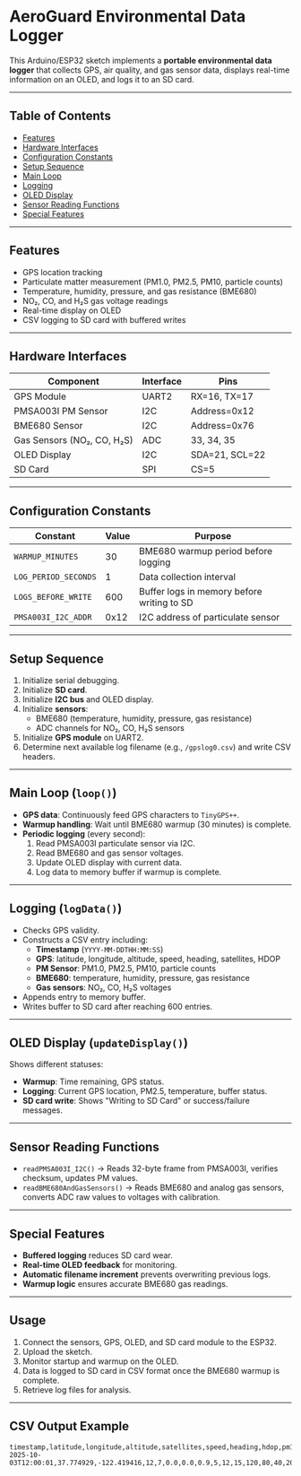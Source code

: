 # AeroGuard Environmental Data Logger

This Arduino/ESP32 sketch implements a **portable environmental data logger** that collects GPS, air quality, and gas sensor data, displays real-time information on an OLED, and logs it to an SD card.

---

## Table of Contents

- [Features](#features)
- [Hardware Interfaces](#hardware-interfaces)
- [Configuration Constants](#configuration-constants)
- [Setup Sequence](#setup-sequence)
- [Main Loop](#main-loop)
- [Logging](#logging)
- [OLED Display](#oled-display)
- [Sensor Reading Functions](#sensor-reading-functions)
- [Special Features](#special-features)

---

## Features

- GPS location tracking
- Particulate matter measurement (PM1.0, PM2.5, PM10, particle counts)
- Temperature, humidity, pressure, and gas resistance (BME680)
- NO₂, CO, and H₂S gas voltage readings
- Real-time display on OLED
- CSV logging to SD card with buffered writes

---

## Hardware Interfaces

| Component | Interface | Pins |
|-----------|----------|------|
| GPS Module | UART2 | RX=16, TX=17 |
| PMSA003I PM Sensor | I2C | Address=0x12 |
| BME680 Sensor | I2C | Address=0x76 |
| Gas Sensors (NO₂, CO, H₂S) | ADC | 33, 34, 35 |
| OLED Display | I2C | SDA=21, SCL=22 |
| SD Card | SPI | CS=5 |

---

## Configuration Constants

| Constant | Value | Purpose |
|----------|-------|---------|
| `WARMUP_MINUTES` | 30 | BME680 warmup period before logging |
| `LOG_PERIOD_SECONDS` | 1 | Data collection interval |
| `LOGS_BEFORE_WRITE` | 600 | Buffer logs in memory before writing to SD |
| `PMSA003I_I2C_ADDR` | 0x12 | I2C address of particulate sensor |

---

## Setup Sequence

1. Initialize serial debugging.
2. Initialize **SD card**.
3. Initialize **I2C bus** and OLED display.
4. Initialize **sensors**:
   - BME680 (temperature, humidity, pressure, gas resistance)
   - ADC channels for NO₂, CO, H₂S sensors
5. Initialize **GPS module** on UART2.
6. Determine next available log filename (e.g., `/gpslog0.csv`) and write CSV headers.

---

## Main Loop (`loop()`)

- **GPS data**: Continuously feed GPS characters to `TinyGPS++`.
- **Warmup handling**: Wait until BME680 warmup (30 minutes) is complete.
- **Periodic logging** (every second):
  1. Read PMSA003I particulate sensor via I2C.
  2. Read BME680 and gas sensor voltages.
  3. Update OLED display with current data.
  4. Log data to memory buffer if warmup is complete.

---

## Logging (`logData()`)

- Checks GPS validity.
- Constructs a CSV entry including:
  - **Timestamp** (`YYYY-MM-DDTHH:MM:SS`)
  - **GPS**: latitude, longitude, altitude, speed, heading, satellites, HDOP
  - **PM Sensor**: PM1.0, PM2.5, PM10, particle counts
  - **BME680**: temperature, humidity, pressure, gas resistance
  - **Gas sensors**: NO₂, CO, H₂S voltages
- Appends entry to memory buffer.
- Writes buffer to SD card after reaching 600 entries.

---

## OLED Display (`updateDisplay()`)

Shows different statuses:

- **Warmup**: Time remaining, GPS status.
- **Logging**: Current GPS location, PM2.5, temperature, buffer status.
- **SD card write**: Shows "Writing to SD Card" or success/failure messages.

---

## Sensor Reading Functions

- `readPMSA003I_I2C()` → Reads 32-byte frame from PMSA003I, verifies checksum, updates PM values.
- `readBME680AndGasSensors()` → Reads BME680 and analog gas sensors, converts ADC raw values to voltages with calibration.

---

## Special Features

- **Buffered logging** reduces SD card wear.
- **Real-time OLED feedback** for monitoring.
- **Automatic filename increment** prevents overwriting previous logs.
- **Warmup logic** ensures accurate BME680 gas readings.

---

## Usage

1. Connect the sensors, GPS, OLED, and SD card module to the ESP32.
2. Upload the sketch.
3. Monitor startup and warmup on the OLED.
4. Data is logged to SD card in CSV format once the BME680 warmup is complete.
5. Retrieve log files for analysis.

---

## CSV Output Example

```csv
timestamp,latitude,longitude,altitude,satellites,speed,heading,hdop,pm1_standard,pm25_standard,pm10_standard,particles_03um,particles_05um,particles_10um,particles_25um,particles_50um,particles_100um,bme_temperature_c,bme_humidity_percent,bme_pressure_hpa,bme_gas_resistance_ohms,no2_voltage_v,co_voltage_v,h2s_voltage_v
2025-10-03T12:00:01,37.774929,-122.419416,12,7,0.0,0.0,0.9,5,12,15,120,80,40,20,10,5,22.5,55.2,1013.2,1200,0.4000,0.3200,0.2500
